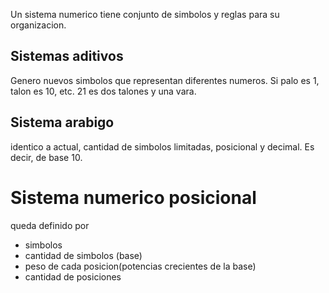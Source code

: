 Un sistema numerico tiene conjunto de simbolos y reglas para su organizacion.

## Sistemas aditivos
Genero nuevos simbolos que representan diferentes numeros. Si palo es 1, talon es 10, etc. 21 es dos talones y una vara.

## Sistema arabigo
identico a actual, cantidad de simbolos limitadas, posicional y decimal. Es decir, de base 10.

# Sistema numerico posicional
queda definido por 
- simbolos
- cantidad de simbolos (base)
- peso de cada posicion(potencias crecientes de la base)
- cantidad de posiciones
